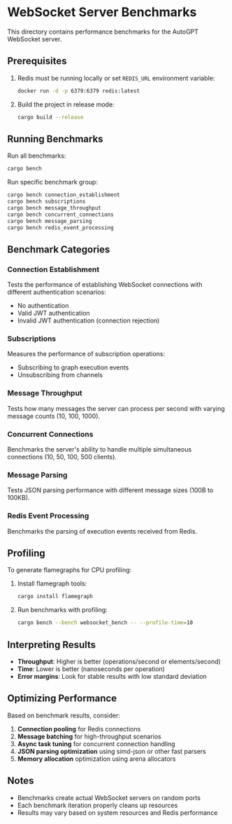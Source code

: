 # WebSocket Server Benchmarks

This directory contains performance benchmarks for the AutoGPT WebSocket server.

## Prerequisites

1. Redis must be running locally or set `REDIS_URL` environment variable:
   ```bash
   docker run -d -p 6379:6379 redis:latest
   ```

2. Build the project in release mode:
   ```bash
   cargo build --release
   ```

## Running Benchmarks

Run all benchmarks:
```bash
cargo bench
```

Run specific benchmark group:
```bash
cargo bench connection_establishment
cargo bench subscriptions
cargo bench message_throughput
cargo bench concurrent_connections
cargo bench message_parsing
cargo bench redis_event_processing
```

## Benchmark Categories

### Connection Establishment
Tests the performance of establishing WebSocket connections with different authentication scenarios:
- No authentication
- Valid JWT authentication
- Invalid JWT authentication (connection rejection)

### Subscriptions
Measures the performance of subscription operations:
- Subscribing to graph execution events
- Unsubscribing from channels

### Message Throughput
Tests how many messages the server can process per second with varying message counts (10, 100, 1000).

### Concurrent Connections
Benchmarks the server's ability to handle multiple simultaneous connections (10, 50, 100, 500 clients).

### Message Parsing
Tests JSON parsing performance with different message sizes (100B to 100KB).

### Redis Event Processing
Benchmarks the parsing of execution events received from Redis.

## Profiling

To generate flamegraphs for CPU profiling:

1. Install flamegraph tools:
   ```bash
   cargo install flamegraph
   ```

2. Run benchmarks with profiling:
   ```bash
   cargo bench --bench websocket_bench -- --profile-time=10
   ```

## Interpreting Results

- **Throughput**: Higher is better (operations/second or elements/second)
- **Time**: Lower is better (nanoseconds per operation)
- **Error margins**: Look for stable results with low standard deviation

## Optimizing Performance

Based on benchmark results, consider:

1. **Connection pooling** for Redis connections
2. **Message batching** for high-throughput scenarios
3. **Async task tuning** for concurrent connection handling
4. **JSON parsing optimization** using simd-json or other fast parsers
5. **Memory allocation** optimization using arena allocators

## Notes

- Benchmarks create actual WebSocket servers on random ports
- Each benchmark iteration properly cleans up resources
- Results may vary based on system resources and Redis performance